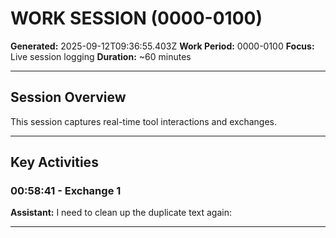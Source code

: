 # WORK SESSION (0000-0100)

**Generated:** 2025-09-12T09:36:55.403Z
**Work Period:** 0000-0100
**Focus:** Live session logging
**Duration:** ~60 minutes

---

## Session Overview

This session captures real-time tool interactions and exchanges.

---

## Key Activities

### 00:58:41 - Exchange 1

**Assistant:** I need to clean up the duplicate text again:

---

